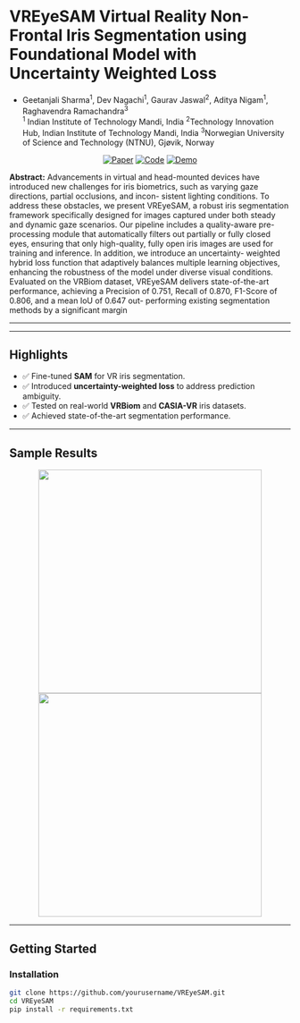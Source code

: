 # VREyeSAM  Virtual Reality Non-Frontal Iris Segmentation using Foundational Model with Uncertainty Weighted Loss
- Geetanjali Sharma<sup>1</sup>, Dev Nagachi<sup>1</sup>, Gaurav Jaswal<sup>2</sup>, Aditya Nigam<sup>1</sup>, Raghavendra Ramachandra<sup>3</sup>  
<sup>1</sup> Indian Institute of Technology Mandi, India
<sup>2</sup>Technology Innovation Hub, Indian Institute of Technology Mandi, India
<sup>3</sup>Norwegian University of Science and Technology (NTNU), Gjøvik, Norway

<p align="center">
  <a href="https://example.com"><img src="https://img.shields.io/badge/Paper-View-blue.svg" alt="Paper"></a>
  <a href="#"><img src="https://img.shields.io/badge/Code-Coming%20Soon-orange" alt="Code"></a>
  <a href="#"><img src="https://img.shields.io/badge/Demo-Coming%20Soon-orange.svg" alt="Demo"></a>
</p>





**Abstract:** Advancements in virtual and head-mounted devices
have introduced new challenges for iris biometrics, such
as varying gaze directions, partial occlusions, and incon-
sistent lighting conditions. To address these obstacles, we
present VREyeSAM, a robust iris segmentation framework
specifically designed for images captured under both
steady and dynamic gaze scenarios. Our pipeline includes
a quality-aware pre-processing module that automatically
filters out partially or fully closed eyes, ensuring that only
high-quality, fully open iris images are used for training
and inference. In addition, we introduce an uncertainty-
weighted hybrid loss function that adaptively balances
multiple learning objectives, enhancing the robustness of
the model under diverse visual conditions. Evaluated on
the VRBiom dataset, VREyeSAM delivers state-of-the-art
performance, achieving a Precision of 0.751, Recall of
0.870, F1-Score of 0.806, and a mean IoU of 0.647 out-
performing existing segmentation methods by a significant
margin


---



---

## Highlights

- ✅ Fine-tuned **SAM** for VR iris segmentation.
- ✅ Introduced **uncertainty-weighted loss** to address prediction ambiguity.
- ✅ Tested on real-world **VRBiom** and **CASIA-VR** iris datasets.
- ✅ Achieved state-of-the-art segmentation performance.

---

## Sample Results

<p align="center">
  <img src="assets/sample_output1.png" width="400" />
  <img src="assets/sample_output2.png" width="400" />
</p>

---

## Getting Started

### Installation

```bash
git clone https://github.com/yourusername/VREyeSAM.git
cd VREyeSAM
pip install -r requirements.txt
